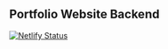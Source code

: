 ## Portfolio Website Backend 
[![Netlify Status](https://api.netlify.com/api/v1/badges/ddd5362b-3891-4ee8-9c30-9e0615d84a2e/deploy-status)](https://app.netlify.com/sites/ayush-portfolio-backend/deploys)


